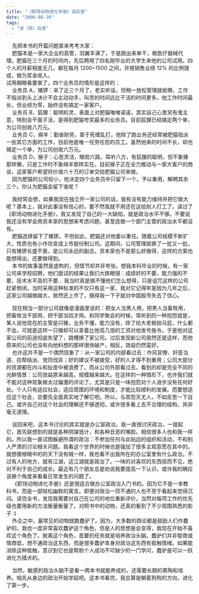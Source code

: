 ```yaml
---
title: "《职场动物进化手册》读后感"
date: "2006-08-30"
tags: 
  - "读（观）后感"
---
```


    先把本书的开篇问题拿来考考大家：  
    肥猫本是一家大企业的高管，羽翼丰满了，于是跳出来单干，做医疗器械代理。肥猫在三个月的时间内，先后聘用了四名刚毕业的大学生来他的公司试用。四个人的月薪相差无几，都在每月 1200~1500 之间，并按销售业绩 12% 的比例提成，做为奖金收入。  
试用期眼看要束了，四个业务员的情形是这样的：  
    业务员 A，猪猡：来了近三个月了，老实听话，但稍一放松管理就偷懒，工作不指派到头上决计不会主动动手，叫苦的时间远比干活的时间更多。他工作时间最长，但业绩为零，始终没有搞定一家客户。  
    业务员 B，狐狸：聪明机灵，表面上对肥猫唯唯诺诺，其实自己心里另有鬼主意，特别会干面子活，是得到肥猫夸奖最多的业务员。目前狐狸已经搞定两个单，为公司创收八万元。  
    业务员 C，绵羊：勤奋耐劳，善于死缠乱打，他除了跑业务还经常被肥猫指派一些其它方面的工作，目前他是唯一任劳任怨的员工。虽然他来的时间不长，却也搞定一个单，为公司创收六万元。  
    业务员 D，猴子：心思灵活，眼观六路，耳听八方，有狐狸的聪明，但不象猪那样懒，只是工作时不象绵羊那样实在。目前猴子正在全力推动与一家大客户的商谈，这家客户希望将价值六十万的订单交给肥猫公司来做。  
    因为肥猫的公司较小，他决定四个业务员中只留下一个，予以重用，解聘其余三个。你认为肥猫会留下谁呢？

    我经常会想，如果我现在独立开一家公司的话，我有没有能力维持并把它做大呢？基本上，我对此事没有信心的，要不然我就不用还在这给别人打工了。读过了《职场动物进化手册》，我又发现了自己的一大缺陷，就是政治水平不够。不要说我还没有学会用资本家的思想来考虑问题，甚至连做一个部门主管的政治水平都没有。  
    肥猫选择留下了猪猡。不但如此，肥猫还对他委以重任。随着公司规模不断扩大，性质也有小作坊变成上市股份制公司。这期间，公司管理层换了一批又一批，只有猪猡长盛不衰，是公司永远的副总。资本家也不是那么好做得，这样的方案也能想得出，还要做得到。  
    本书的故事虽然是虚构的，但情节却并非夸张。想我本科毕业的时候，有一家公司来学校招聘，他们面试的结果让我们大跌眼镜：成绩好的不要，能力强的不要，技术水平高的不要... 我当时真是搞不懂他们怎么想得，只是诅咒这样的公司赶紧倒闭。当时采用这种标准的不仅只有这一家，我对它记得牢是因为几年之后，这家公司越做越大，居然还上市了，搞得我一下子就对中国股市失去了信心。

    现在相当一部分公司就像是漫画里说的：把女人当男人用，把男人当畜牲用，把畜牲当干部用，把干部当奴才用。和同学聚会的时候，常听到的一种抱怨就是，某人说他现在的主管是只猪，业务不懂，能力没有，除了给大老板拍马屁，什么都不会。可就是这样一只猪却可以拿着比他高几倍的工资对他发号施令。于是他对这家公司的前途彻底失望了，跳槽换了家公司。过后发现新公司居然还是这样，而他原来的公司也没有向他料想的那样很快破产，相反，效益仍然蛮好。  
    也许这并不是一个偶然现象了：从一家公司的内部看过去：作风官僚、奸臣当道、拉帮结派、党同伐异；好的建议不被接受，好的人才得不到重用；公司大部分的资源都在内斗和扯皮中被浪费了。而从公司外部看过去，看到的却是完全不同的光鲜情景：公司效益原来越高，规模越来越大。在这样的一种情形下，也许我们就不能对这种现象做太过偏激的评论了。尤其是只是一味抱怨对个人进步没有任何好处。个人只有适应社会，适应周围的环境和制度，才能比较顺利的发展。而要想适应这个社会，总要先全面真实地了解它吧。所以，与其怨天尤人，不如反思一下自己。或许自己对这个社会的理解还不够透彻，或许很多看上去不合理的结构，并非毫无道理。

    说回来吧，这本书讨论的其实就是办公室政治。我一直很讨厌政治，一提起它，首先联想到的就是各种阴谋诡计，和各种丑恶的嘴脸。相信很多人也和我一样的。所以我一直试图躲避所谓的政治：不参加任何与此贴边的组织和活动，不和别人严肃的讨论相关问题。我看这个世界的时候也是强加了很多主观意愿在其中的。就想傻根眼中的的天下没有贼一样，我也看不出我所在的办公室里有什么政治。不过有人的地方，就有江湖，这江湖就是政治了。一味的对喜欢的东西视而不见，绝对不利于自己的成长。最近有几个朋友总是劝说我要提高一下认识，或许我的确应该换个角度来看看日常发生的问题了。  
    《职场动物进化手册》还是很适合做办公室政治入门书的。因为它不是一本教科书，而是一部轻松幽默的寓言。即便对政治一窍不通的人也不至于看起来觉得沉闷。读完全书，发现我需要对自己在公司的地位重新评价，当然对每项工作的优先级也要用新的方法衡量衡量了。对照书中的动物，还真的看到了不少周围熟悉的影子 :)  
    外企之中，最常见的动物就数蠢驴了。因为，大多数的舆论都是鼓励人们作蠢驴的。我也一度非常喜欢蠢驴这个角色，但是人的思想是会变得，我现在开始不喜欢这个角色了。脱离这个角色，首要的任务就是培养政治头脑。蠢驴们并非智商或情商低，想不通政治这东西，而是很多蠢驴本身对政治这东西有抵触情绪。如果能消除这种抵触，意识到它也是帮助个人成功不可缺少的一门学问，蠢驴是可以一跃进化为猎犬的。

    当然，敏感的政治头脑不是看一两本书就能养成的，还需要长期的熏陶和培养。咱先从身边的政治开始学起吧。这本书看完，我总算是朝着狗狗的方向，进化了第一步。
